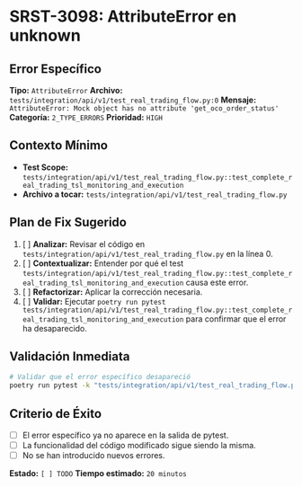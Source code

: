 # SRST-3098: AttributeError en unknown

## Error Específico
**Tipo:** `AttributeError`
**Archivo:** `tests/integration/api/v1/test_real_trading_flow.py:0`
**Mensaje:** `AttributeError: Mock object has no attribute 'get_oco_order_status'`
**Categoría:** `2_TYPE_ERRORS`
**Prioridad:** `HIGH`

## Contexto Mínimo
- **Test Scope:** `tests/integration/api/v1/test_real_trading_flow.py::test_complete_real_trading_tsl_monitoring_and_execution`
- **Archivo a tocar:** `tests/integration/api/v1/test_real_trading_flow.py`

## Plan de Fix Sugerido
1. [ ] **Analizar:** Revisar el código en `tests/integration/api/v1/test_real_trading_flow.py` en la línea 0.
2. [ ] **Contextualizar:** Entender por qué el test `tests/integration/api/v1/test_real_trading_flow.py::test_complete_real_trading_tsl_monitoring_and_execution` causa este error.
3. [ ] **Refactorizar:** Aplicar la corrección necesaria.
4. [ ] **Validar:** Ejecutar `poetry run pytest tests/integration/api/v1/test_real_trading_flow.py::test_complete_real_trading_tsl_monitoring_and_execution` para confirmar que el error ha desaparecido.

## Validación Inmediata
```bash
# Validar que el error específico desapareció
poetry run pytest -k "tests/integration/api/v1/test_real_trading_flow.py::test_complete_real_trading_tsl_monitoring_and_execution" -v
```

## Criterio de Éxito
- [ ] El error específico ya no aparece en la salida de pytest.
- [ ] La funcionalidad del código modificado sigue siendo la misma.
- [ ] No se han introducido nuevos errores.

**Estado:** `[ ] TODO`
**Tiempo estimado:** `20 minutos`
